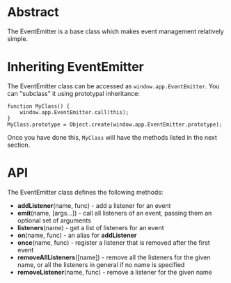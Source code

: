 # Abstract

The EventEmitter is a base class which makes event management relatively simple.

# Inheriting EventEmitter

The EventEmitter class can be accessed as `window.app.EventEmitter`. You can "subclass" it using prototypal inheritance:

    function MyClass() {
        window.app.EventEmitter.call(this);
    }
    MyClass.prototype = Object.create(window.app.EventEmitter.prototype);

Once you have done this, `MyClass` will have the methods listed in the next section.

# API

The EventEmitter class defines the following methods:

 * **addListener**(name, func) - add a listener for an event
 * **emit**(name, [args...]) - call all listeners of an event, passing them an optional set of arguments
 * **listeners**(name) - get a list of listeners for an event
 * **on**(name, func) - an alias for **addListener**
 * **once**(name, func) - register a listener that is removed after the first event
 * **removeAllListeners**([name]) - remove all the listeners for the given name, or all the listeners in general if no name is specified
 * **removeListener**(name, func) - remove a listener for the given name
